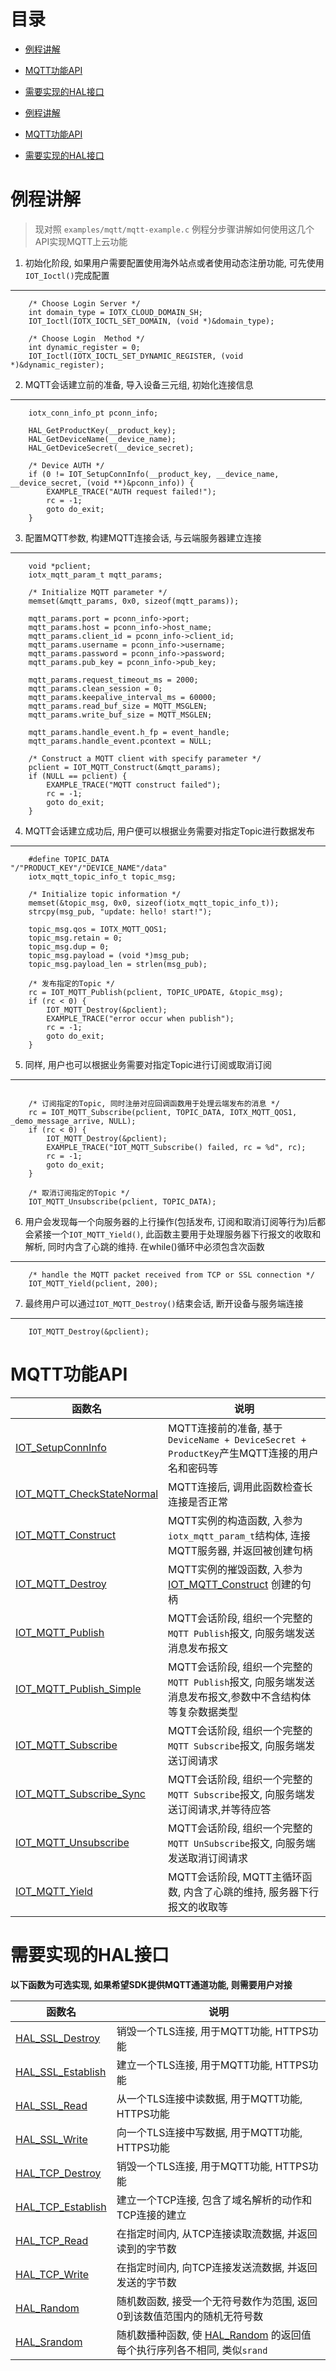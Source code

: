 # <a name="目录">目录</a>
+ [例程讲解](#例程讲解)
+ [MQTT功能API](#MQTT功能API)
+ [需要实现的HAL接口](#需要实现的HAL接口)

+ [例程讲解](#例程讲解)
+ [MQTT功能API](#MQTT功能API)
+ [需要实现的HAL接口](#需要实现的HAL接口)


# <a name="例程讲解">例程讲解</a>

> 现对照 `examples/mqtt/mqtt-example.c` 例程分步骤讲解如何使用这几个API实现MQTT上云功能

1. 初始化阶段, 如果用户需要配置使用海外站点或者使用动态注册功能, 可先使用`IOT_Ioctl()`完成配置
---
```
    /* Choose Login Server */
    int domain_type = IOTX_CLOUD_DOMAIN_SH;
    IOT_Ioctl(IOTX_IOCTL_SET_DOMAIN, (void *)&domain_type);

    /* Choose Login  Method */
    int dynamic_register = 0;
    IOT_Ioctl(IOTX_IOCTL_SET_DYNAMIC_REGISTER, (void *)&dynamic_register);
```

2. MQTT会话建立前的准备, 导入设备三元组, 初始化连接信息
---
```
    iotx_conn_info_pt pconn_info;

    HAL_GetProductKey(__product_key);
    HAL_GetDeviceName(__device_name);
    HAL_GetDeviceSecret(__device_secret);

    /* Device AUTH */
    if (0 != IOT_SetupConnInfo(__product_key, __device_name, __device_secret, (void **)&pconn_info)) {
        EXAMPLE_TRACE("AUTH request failed!");
        rc = -1;
        goto do_exit;
    }
```
3. 配置MQTT参数, 构建MQTT连接会话, 与云端服务器建立连接
---
```
    void *pclient;
    iotx_mqtt_param_t mqtt_params;

    /* Initialize MQTT parameter */
    memset(&mqtt_params, 0x0, sizeof(mqtt_params));

    mqtt_params.port = pconn_info->port;
    mqtt_params.host = pconn_info->host_name;
    mqtt_params.client_id = pconn_info->client_id;
    mqtt_params.username = pconn_info->username;
    mqtt_params.password = pconn_info->password;
    mqtt_params.pub_key = pconn_info->pub_key;

    mqtt_params.request_timeout_ms = 2000;
    mqtt_params.clean_session = 0;
    mqtt_params.keepalive_interval_ms = 60000;
    mqtt_params.read_buf_size = MQTT_MSGLEN;
    mqtt_params.write_buf_size = MQTT_MSGLEN;

    mqtt_params.handle_event.h_fp = event_handle;
    mqtt_params.handle_event.pcontext = NULL;

    /* Construct a MQTT client with specify parameter */
    pclient = IOT_MQTT_Construct(&mqtt_params);
    if (NULL == pclient) {
        EXAMPLE_TRACE("MQTT construct failed");
        rc = -1;
        goto do_exit;
    }
```

4. MQTT会话建立成功后, 用户便可以根据业务需要对指定Topic进行数据发布
---

```
    #define TOPIC_DATA              "/"PRODUCT_KEY"/"DEVICE_NAME"/data"
    iotx_mqtt_topic_info_t topic_msg;

    /* Initialize topic information */
    memset(&topic_msg, 0x0, sizeof(iotx_mqtt_topic_info_t));
    strcpy(msg_pub, "update: hello! start!");

    topic_msg.qos = IOTX_MQTT_QOS1;
    topic_msg.retain = 0;
    topic_msg.dup = 0;
    topic_msg.payload = (void *)msg_pub;
    topic_msg.payload_len = strlen(msg_pub);

    /* 发布指定的Topic */
    rc = IOT_MQTT_Publish(pclient, TOPIC_UPDATE, &topic_msg);
    if (rc < 0) {
        IOT_MQTT_Destroy(&pclient);
        EXAMPLE_TRACE("error occur when publish");
        rc = -1;
        goto do_exit;
    }

```

5. 同样, 用户也可以根据业务需要对指定Topic进行订阅或取消订阅
---

```

    /* 订阅指定的Topic, 同时注册对应回调函数用于处理云端发布的消息 */
    rc = IOT_MQTT_Subscribe(pclient, TOPIC_DATA, IOTX_MQTT_QOS1, _demo_message_arrive, NULL);
    if (rc < 0) {
        IOT_MQTT_Destroy(&pclient);
        EXAMPLE_TRACE("IOT_MQTT_Subscribe() failed, rc = %d", rc);
        rc = -1;
        goto do_exit;
    }

    /* 取消订阅指定的Topic */
    IOT_MQTT_Unsubscribe(pclient, TOPIC_DATA);
```

6. 用户会发现每一个向服务器的上行操作(包括发布, 订阅和取消订阅等行为)后都会紧接一个`IOT_MQTT_Yield()`, 此函数主要用于处理服务器下行报文的收取和解析, 同时内含了心跳的维持. 在while()循环中必须包含次函数
---
```
    /* handle the MQTT packet received from TCP or SSL connection */
    IOT_MQTT_Yield(pclient, 200);
```

7. 最终用户可以通过`IOT_MQTT_Destroy()`结束会话, 断开设备与服务端连接
---
```
    IOT_MQTT_Destroy(&pclient);
```

# <a name="MQTT功能API">MQTT功能API</a>

| 函数名                                                                                                                                                      | 说明
|-------------------------------------------------------------------------------------------------------------------------------------------------------------|---------------------------------------------------------------------------------------------------------------------------------------------
| [IOT_SetupConnInfo](http://code.aliyun.com/edward.yangx/public-docs/wikis/user-guide/linkkit/Prog_Guide/API/MQTT_Provides#IOT_SetupConnInfo)                    | MQTT连接前的准备, 基于`DeviceName + DeviceSecret + ProductKey`产生MQTT连接的用户名和密码等
| [IOT_MQTT_CheckStateNormal](http://code.aliyun.com/edward.yangx/public-docs/wikis/user-guide/linkkit/Prog_Guide/API/MQTT_Provides#IOT_MQTT_CheckStateNormal)    | MQTT连接后, 调用此函数检查长连接是否正常
| [IOT_MQTT_Construct](http://code.aliyun.com/edward.yangx/public-docs/wikis/user-guide/linkkit/Prog_Guide/API/MQTT_Provides#IOT_MQTT_Construct)                  | MQTT实例的构造函数, 入参为`iotx_mqtt_param_t`结构体, 连接MQTT服务器, 并返回被创建句柄
| [IOT_MQTT_Destroy](http://code.aliyun.com/edward.yangx/public-docs/wikis/user-guide/linkkit/Prog_Guide/API/MQTT_Provides#IOT_MQTT_Destroy)                      | MQTT实例的摧毁函数, 入参为 [IOT_MQTT_Construct](http://code.aliyun.com/edward.yangx/public-docs/wikis/user-guide/linkkit/Prog_Guide/API/MQTT_Provides#IOT_MQTT_Construct) 创建的句柄
| [IOT_MQTT_Publish](http://code.aliyun.com/edward.yangx/public-docs/wikis/user-guide/linkkit/Prog_Guide/API/MQTT_Provides#IOT_MQTT_Publish)                      | MQTT会话阶段, 组织一个完整的`MQTT Publish`报文, 向服务端发送消息发布报文
| [IOT_MQTT_Publish_Simple](http://code.aliyun.com/edward.yangx/public-docs/wikis/user-guide/linkkit/Prog_Guide/API/MQTT_Provides#IOT_MQTT_Publish_Simple)        | MQTT会话阶段, 组织一个完整的`MQTT Publish`报文, 向服务端发送消息发布报文,参数中不含结构体等复杂数据类型
| [IOT_MQTT_Subscribe](http://code.aliyun.com/edward.yangx/public-docs/wikis/user-guide/linkkit/Prog_Guide/API/MQTT_Provides#IOT_MQTT_Subscribe)                  | MQTT会话阶段, 组织一个完整的`MQTT Subscribe`报文, 向服务端发送订阅请求
| [IOT_MQTT_Subscribe_Sync](http://code.aliyun.com/edward.yangx/public-docs/wikis/user-guide/linkkit/Prog_Guide/API/MQTT_Provides#IOT_MQTT_Subscribe_Sync)        | MQTT会话阶段, 组织一个完整的`MQTT Subscribe`报文, 向服务端发送订阅请求,并等待应答
| [IOT_MQTT_Unsubscribe](http://code.aliyun.com/edward.yangx/public-docs/wikis/user-guide/linkkit/Prog_Guide/API/MQTT_Provides#IOT_MQTT_Unsubscribe)              | MQTT会话阶段, 组织一个完整的`MQTT UnSubscribe`报文, 向服务端发送取消订阅请求
| [IOT_MQTT_Yield](http://code.aliyun.com/edward.yangx/public-docs/wikis/user-guide/linkkit/Prog_Guide/API/MQTT_Provides#IOT_MQTT_Yield)                          | MQTT会话阶段, MQTT主循环函数, 内含了心跳的维持, 服务器下行报文的收取等



# <a name="需要实现的HAL接口">需要实现的HAL接口</a>
**以下函数为可选实现, 如果希望SDK提供MQTT通道功能, 则需要用户对接**

| 函数名                                                                                                                                      | 说明
|---------------------------------------------------------------------------------------------------------------------------------------------|-------------------------------------------------------------------------------------------------------------------------------------------------------------
| [HAL_SSL_Destroy](http://code.aliyun.com/edward.yangx/public-docs/wikis/user-guide/linkkit/Prog_Guide/HAL/MQTT_Requires#HAL_SSL_Destroy)        | 销毁一个TLS连接, 用于MQTT功能, HTTPS功能
| [HAL_SSL_Establish](http://code.aliyun.com/edward.yangx/public-docs/wikis/user-guide/linkkit/Prog_Guide/HAL/MQTT_Requires#HAL_SSL_Establish)    | 建立一个TLS连接, 用于MQTT功能, HTTPS功能
| [HAL_SSL_Read](http://code.aliyun.com/edward.yangx/public-docs/wikis/user-guide/linkkit/Prog_Guide/HAL/MQTT_Requires#HAL_SSL_Read)              | 从一个TLS连接中读数据, 用于MQTT功能, HTTPS功能
| [HAL_SSL_Write](http://code.aliyun.com/edward.yangx/public-docs/wikis/user-guide/linkkit/Prog_Guide/HAL/MQTT_Requires#HAL_SSL_Write)            | 向一个TLS连接中写数据, 用于MQTT功能, HTTPS功能
| [HAL_TCP_Destroy](http://code.aliyun.com/edward.yangx/public-docs/wikis/user-guide/linkkit/Prog_Guide/HAL/MQTT_Requires#HAL_TCP_Destroy)        | 销毁一个TLS连接, 用于MQTT功能, HTTPS功能
| [HAL_TCP_Establish](http://code.aliyun.com/edward.yangx/public-docs/wikis/user-guide/linkkit/Prog_Guide/HAL/MQTT_Requires#HAL_TCP_Establish)    | 建立一个TCP连接, 包含了域名解析的动作和TCP连接的建立
| [HAL_TCP_Read](http://code.aliyun.com/edward.yangx/public-docs/wikis/user-guide/linkkit/Prog_Guide/HAL/MQTT_Requires#HAL_TCP_Read)              | 在指定时间内, 从TCP连接读取流数据, 并返回读到的字节数
| [HAL_TCP_Write](http://code.aliyun.com/edward.yangx/public-docs/wikis/user-guide/linkkit/Prog_Guide/HAL/MQTT_Requires#HAL_TCP_Write)            | 在指定时间内, 向TCP连接发送流数据, 并返回发送的字节数
| [HAL_Random](http://code.aliyun.com/edward.yangx/public-docs/wikis/user-guide/linkkit/Prog_Guide/HAL/MQTT_Requires#HAL_Random)                  | 随机数函数, 接受一个无符号数作为范围, 返回0到该数值范围内的随机无符号数
| [HAL_Srandom](http://code.aliyun.com/edward.yangx/public-docs/wikis/user-guide/linkkit/Prog_Guide/HAL/MQTT_Requires#HAL_Srandom)                | 随机数播种函数, 使 [HAL_Random](http://code.aliyun.com/edward.yangx/public-docs/wikis/user-guide/linkkit/Prog_Guide/HAL/MQTT_Requires#HAL_Random) 的返回值每个执行序列各不相同, 类似`srand`

